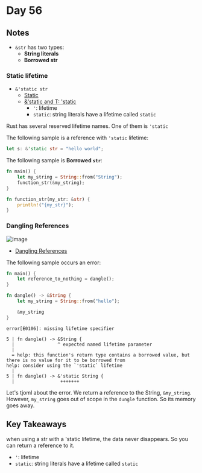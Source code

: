 # Day 56

## Notes

- `&str` has two types:
  - **String literals**
  - **Borrowed str**

### Static lifetime

- `&'static str`
  - [Static](https://doc.rust-lang.org/rust-by-example/scope/lifetime/static_lifetime.html)
  - [&'static and T: 'static](https://practice.rs/lifetime/static.html)
    - `'`: lifetime
    - `static`:  string literals have a lifetime called `static`

Rust has several reserved lifetime names.
One of them is `'static`

The following sample is a reference with `'static` lifetime:

```rust
let s: &'static str = "hello world";
```

The following sample is **Borrowed `str`**:

```rust
fn main() {
    let my_string = String::from("String");
    function_str(&my_string);
}

fn function_str(my_str: &str) { 
    println!("{my_str}");
}
```

### Dangling References

![image](https://github.com/shinyay/100DaysOfLearnRustInOneMonthOfLunches/assets/3072734/89e5571e-bc44-454e-b76e-949340433b55)

- [Dangling References](https://doc.rust-lang.org/book/ch04-02-references-and-borrowing.html#dangling-references)

The following sample occurs an error:

```rust
fn main() {
    let reference_to_nothing = dangle();
}

fn dangle() -> &String {
    let my_string = String::from("hello");

    &my_string
}
```

```shell
error[E0106]: missing lifetime specifier
```

```shell
5 | fn dangle() -> &String {
  |                ^ expected named lifetime parameter
  |
  = help: this function's return type contains a borrowed value, but there is no value for it to be borrowed from
help: consider using the `'static` lifetime
  |
5 | fn dangle() -> &'static String {
  |                 +++++++
```

Let's tjoml about the error. We return a reference to the String, `&my_string`.
However, `my_string` goes out of scope in the `dungle` function. So its memory goes away.

## Key Takeaways

when using a str with a 'static lifetime, the data never disappears. So you can return a reference to it.

- `'`: lifetime
- `static`:  string literals have a lifetime called `static`
